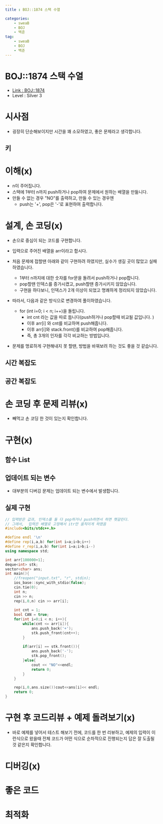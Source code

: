 ```yaml
---
title : BOJ::1874 스택 수열

categories:
    - sweaB
    - BOJ
    - 백준
tag:
    - sweaB
    - BOJ
    - 백준
---
```

# BOJ::1874 스택 수열
- [Link : BOJ::1874](https://www.acmicpc.net/problem/1874)
- Level : Silver 3

# 시사점
- 굉장히 단순해보이지만 시간을 꽤 소모하였고, 좋은 문제라고 생각합니다.

## 키

# 이해(x)
- n이 주어집니다.
- 스택에 1부터 n까지 push하거나 pop하여 문제에서 원하는 배열을 만듦니다.
- 만들 수 없는 경우 "NO"를 출력하고, 만들 수 있는 경우엔
  - push는 '+', pop은 '-'로 표현하여 출력합니다.


# 설계, 손 코딩(x)
- 손으로 중심이 되는 코드를 구현합니다.
- 입력으로 주어진 배열을 arr이라고 합시다.
- 처음 문제에 접할땐 아래와 같이 구현하려 하였지만, 실수가 생길 곳이 많았고 실패하였습니다.
  - 1부터 n까지에 대한 숫자를 for문을 돌려서 push하거나 pop합니다.
  - pop할땐 인덱스를 증가시켰고, push할땐 증가시키지 않았습니다.
  - 구현을 하다보니, 인덱스가 2개 이상이 되었고 명쾌하게 정리되지 않았습니다.

- 따라서, 다음과 같은 방식으로 변경하여 풀이하였습니다.
  - for (int i=0; i < n; i++)을 돌립니다.
    - int cnt 라는 값을 따로 둡니다(push하거나 pop할때 비교될 값입니다. )
    - 이후 arr[i] 와 cnt를 비교하며 push해줍니다.
    - 이후 arr[i]와 stack.front()를 비교하여 pop해줍니다.
    - 즉, 총 3개의 인자를 각각 비교하는 방법입니다.

- 문제를 명료하게 구현해내지 못 할땐, 방법을 바꿔보려 하는 것도 좋을 것 같습니다. 

## 시간 복잡도

## 공간 복잡도

# 손 코딩 후 문제 리뷰(x)
- 빼먹고 손 코딩 한 것이 있는지 확인합니다.

# 구현(x)

## 함수 List 

## 업데이트 되는 변수
- 대부분의 디버깅 문제는 업데이트 되는 변수에서 발생합니다.

## 실제 구현 

```cpp
// 입력받은 값과, 인덱스를 둘 다 pop하거나 push하면서 하면 헷갈린다.
// 그래서,  입력은 배열로 고정해서 itr만 움직이게 하였음
#include<bits/stdc++.h>

#define endl '\n'
#define rep(i,a,b) for(int i=a;i<b;i++)
#define r_rep(i,a,b) for(int i=a;i>b;i--)
using namespace std;

int arr[100000+1];
deque<int> stk;
vector<char> ans;
int main(){
    //freopen("input.txt", "r", stdin);
    ios_base::sync_with_stdio(false);
    cin.tie(0);
    int n;
    cin >> n;
    rep(i,0,n) cin >> arr[i];
    
    int cnt = 1;
    bool CAN = true;
    for(int i=0;i < n; i++){
        while(cnt <= arr[i]){
            ans.push_back('+');
            stk.push_front(cnt++);
        }
        
        if(arr[i] == stk.front()){
            ans.push_back('-');
            stk.pop_front();
        }else{
            cout << "NO"<<endl;
            return 0;
        }
    }

    rep(i,0,ans.size())cout<<ans[i]<< endl;
    return 0;
}
```

# 구현 후 코드리뷰 + 예제 돌려보기(x)
- 바로 예제를 넣어서 테스트 해보기 전에, 코드를 한 번 리뷰하고, 예제의 입력이 이런식으로 왔을때
  전체 코드가 어떤 식으로 순차적으로 진행되는지 답은 잘 도출될 것 같은지 확인합니다.

# 디버깅(x)

# 좋은 코드

# 최적화
